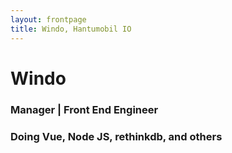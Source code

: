 ```yaml
---
layout: frontpage
title: Windo, Hantumobil IO
---
```


# Windo
### Manager | Front End Engineer
### Doing Vue, Node JS, rethinkdb, and others